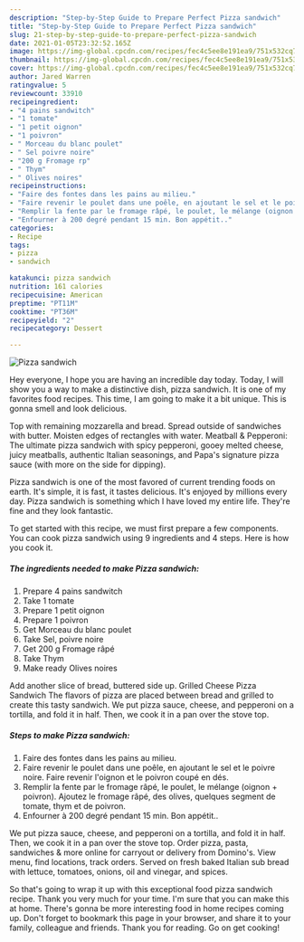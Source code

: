 ```yaml
---
description: "Step-by-Step Guide to Prepare Perfect Pizza sandwich"
title: "Step-by-Step Guide to Prepare Perfect Pizza sandwich"
slug: 21-step-by-step-guide-to-prepare-perfect-pizza-sandwich
date: 2021-01-05T23:32:52.165Z
image: https://img-global.cpcdn.com/recipes/fec4c5ee8e191ea9/751x532cq70/pizza-sandwich-photo-principale-de-la-recette.jpg
thumbnail: https://img-global.cpcdn.com/recipes/fec4c5ee8e191ea9/751x532cq70/pizza-sandwich-photo-principale-de-la-recette.jpg
cover: https://img-global.cpcdn.com/recipes/fec4c5ee8e191ea9/751x532cq70/pizza-sandwich-photo-principale-de-la-recette.jpg
author: Jared Warren
ratingvalue: 5
reviewcount: 33910
recipeingredient:
- "4 pains sandwitch"
- "1 tomate"
- "1 petit oignon"
- "1 poivron"
- " Morceau du blanc poulet"
- " Sel poivre noire"
- "200 g Fromage rp"
- " Thym"
- " Olives noires"
recipeinstructions:
- "Faire des fontes dans les pains au milieu."
- "Faire revenir le poulet dans une poêle, en ajoutant le sel et le poivre noire. Faire revenir l&#39;oignon et le poivron coupé en dés."
- "Remplir la fente par le fromage râpé, le poulet, le mélange (oignon + poivron). Ajoutez le fromage râpé, des olives, quelques segment de tomate, thym et de poivron."
- "Enfourner à 200 degré pendant 15 min. Bon appétit.."
categories:
- Recipe
tags:
- pizza
- sandwich

katakunci: pizza sandwich 
nutrition: 161 calories
recipecuisine: American
preptime: "PT11M"
cooktime: "PT36M"
recipeyield: "2"
recipecategory: Dessert

---
```



![Pizza sandwich](https://img-global.cpcdn.com/recipes/fec4c5ee8e191ea9/751x532cq70/pizza-sandwich-photo-principale-de-la-recette.jpg)

Hey everyone, I hope you are having an incredible day today. Today, I will show you a way to make a distinctive dish, pizza sandwich. It is one of my favorites food recipes. This time, I am going to make it a bit unique. This is gonna smell and look delicious.

Top with remaining mozzarella and bread. Spread outside of sandwiches with butter. Moisten edges of rectangles with water. Meatball &amp; Pepperoni: The ultimate pizza sandwich with spicy pepperoni, gooey melted cheese, juicy meatballs, authentic Italian seasonings, and Papa&#39;s signature pizza sauce (with more on the side for dipping).

Pizza sandwich is one of the most favored of current trending foods on earth. It's simple, it is fast, it tastes delicious. It's enjoyed by millions every day. Pizza sandwich is something which I have loved my entire life. They're fine and they look fantastic.


To get started with this recipe, we must first prepare a few components. You can cook pizza sandwich using 9 ingredients and 4 steps. Here is how you cook it.

<!--inarticleads1-->

##### The ingredients needed to make Pizza sandwich:

1. Prepare 4 pains sandwitch
1. Take 1 tomate
1. Prepare 1 petit oignon
1. Prepare 1 poivron
1. Get  Morceau du blanc poulet
1. Take  Sel, poivre noire
1. Get 200 g Fromage râpé
1. Take  Thym
1. Make ready  Olives noires


Add another slice of bread, buttered side up. Grilled Cheese Pizza Sandwich The flavors of pizza are placed between bread and grilled to create this tasty sandwich. We put pizza sauce, cheese, and pepperoni on a tortilla, and fold it in half. Then, we cook it in a pan over the stove top. 

<!--inarticleads2-->

##### Steps to make Pizza sandwich:

1. Faire des fontes dans les pains au milieu.
1. Faire revenir le poulet dans une poêle, en ajoutant le sel et le poivre noire. Faire revenir l&#39;oignon et le poivron coupé en dés.
1. Remplir la fente par le fromage râpé, le poulet, le mélange (oignon + poivron). Ajoutez le fromage râpé, des olives, quelques segment de tomate, thym et de poivron.
1. Enfourner à 200 degré pendant 15 min. Bon appétit..


We put pizza sauce, cheese, and pepperoni on a tortilla, and fold it in half. Then, we cook it in a pan over the stove top. Order pizza, pasta, sandwiches &amp; more online for carryout or delivery from Domino&#39;s. View menu, find locations, track orders. Served on fresh baked Italian sub bread with lettuce, tomatoes, onions, oil and vinegar, and spices. 

So that's going to wrap it up with this exceptional food pizza sandwich recipe. Thank you very much for your time. I'm sure that you can make this at home. There's gonna be more interesting food in home recipes coming up. Don't forget to bookmark this page in your browser, and share it to your family, colleague and friends. Thank you for reading. Go on get cooking!
